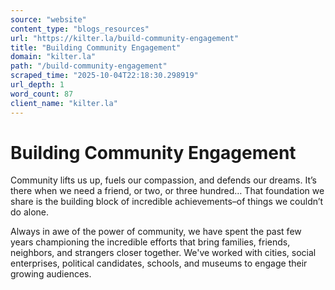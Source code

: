 ```yaml
---
source: "website"
content_type: "blogs_resources"
url: "https://kilter.la/build-community-engagement"
title: "Building Community Engagement"
domain: "kilter.la"
path: "/build-community-engagement"
scraped_time: "2025-10-04T22:18:30.298919"
url_depth: 1
word_count: 87
client_name: "kilter.la"
---
```


# Building Community Engagement

Community lifts us up, fuels our compassion, and defends our dreams. It’s there when we need a friend, or two, or three hundred… That foundation we share is the building block of incredible achievements–of things we couldn’t do alone.

Always in awe of the power of community, we have spent the past few years championing the incredible efforts that bring families, friends, neighbors, and strangers closer together. We've worked with cities, social enterprises, political candidates, schools, and museums to engage their growing audiences.